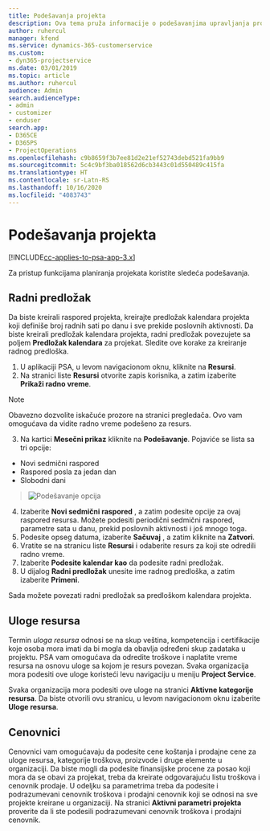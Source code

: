 ```yaml
---
title: Podešavanja projekta
description: Ova tema pruža informacije o podešavanjima upravljanja projektima.
author: ruhercul
manager: kfend
ms.service: dynamics-365-customerservice
ms.custom:
- dyn365-projectservice
ms.date: 03/01/2019
ms.topic: article
ms.author: ruhercul
audience: Admin
search.audienceType:
- admin
- customizer
- enduser
search.app:
- D365CE
- D365PS
- ProjectOperations
ms.openlocfilehash: c9b8659f3b7ee81d2e21ef52743debd521fa9bb9
ms.sourcegitcommit: 5c4c9bf3ba018562d6cb3443c01d550489c415fa
ms.translationtype: HT
ms.contentlocale: sr-Latn-RS
ms.lasthandoff: 10/16/2020
ms.locfileid: "4083743"
---
```

# <a name="project-settings"></a>Podešavanja projekta

[!INCLUDE[cc-applies-to-psa-app-3.x](../includes/cc-applies-to-psa-app-3x.md)]

Za pristup funkcijama planiranja projekata koristite sledeća podešavanja.

## <a name="work-template"></a>Radni predložak

Da biste kreirali raspored projekta, kreirajte predložak kalendara projekta koji definiše broj radnih sati po danu i sve prekide poslovnih aktivnosti. Da biste kreirali predložak kalendara projekta, radni predložak povezujete sa poljem **Predložak kalendara** za projekat. Sledite ove korake za kreiranje radnog predloška.

1. U aplikaciji PSA, u levom navigacionom oknu, kliknite na **Resursi**. 
2. Na stranici liste **Resursi** otvorite zapis korisnika, a zatim izaberite **Prikaži radno vreme**.

  > [!NOTE]
  > Obavezno dozvolite iskačuće prozore na stranici pregledača. Ovo vam omogućava da vidite radno vreme podešeno za resurs.
  
3. Na kartici **Mesečni prikaz** kliknite na **Podešavanje**. Pojaviće se lista sa tri opcije: 

  - Novi sedmični raspored
  - Raspored posla za jedan dan
  - Slobodni dani

> ![Podešavanje opcija](media/project-13.png)

4. Izaberite **Novi sedmični raspored** , a zatim podesite opcije za ovaj raspored resursa. Možete podesiti periodični sedmični raspored, parametre sata u danu, prekid poslovnih aktivnosti i još mnogo toga.
5. Podesite opseg datuma, izaberite **Sačuvaj** , a zatim kliknite na **Zatvori**. 
6. Vratite se na stranicu liste **Resursi** i odaberite resurs za koji ste odredili radno vreme. 
7. Izaberite **Podesite kalendar kao** da podesite radni predložak. 
8. U dijalog **Radni predložak** unesite ime radnog predloška, a zatim izaberite **Primeni**. 

Sada možete povezati radni predložak sa predloškom kalendara projekta.

## <a name="resource-roles"></a>Uloge resursa

Termin *uloga resursa* odnosi se na skup veština, kompetencija i certifikacije koje osoba mora imati da bi mogla da obavlja određeni skup zadataka u projektu. PSA vam omogućava da odredite troškove i naplatite vreme resursa na osnovu uloge sa kojom je resurs povezan. Svaka organizacija mora podesiti ove uloge koristeći levu navigaciju u meniju **Project Service**.

Svaka organizacija mora podesiti ove uloge na stranici **Aktivne kategorije resursa**. Da biste otvorili ovu stranicu, u levom navigacionom oknu izaberite **Uloge resursa**.

## <a name="price-lists"></a>Cenovnici

Cenovnici vam omogućavaju da podesite cene koštanja i prodajne cene za uloge resursa, kategorije troškova, proizvode i druge elemente u organizaciji. Da biste mogli da podesite finansijske procene za posao koji mora da se obavi za projekat, treba da kreirate odgovarajuću listu troškova i cenovnik prodaje. U odeljku sa parametrima treba da podesite i podrazumevani cenovnik troškova i prodajni cenovnik koji se odnosi na sve projekte kreirane u organizaciji. Na stranici **Aktivni parametri projekta** proverite da li ste podesili podrazumevani cenovnik troškova i prodajni cenovnik.
